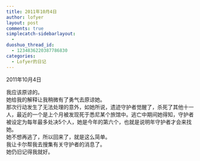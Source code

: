 ```yaml
---
title: 2011年10月4日
author: lofyer
layout: post
comments: true
simplecatch-sidebarlayout:
  - 
duoshuo_thread_id:
  - 1234836220387786830
categories:
  - Lofyer的日记
---
```

2011年10月4日

我应该原谅的。  
她给我的解释让我稍微有了勇气去原谅她。  
那次行动发生了无法处理的意外，如她所说，遗迹守护者觉醒了，杀死了其他十一人，最近的一个是上个月被发现死于悉尼某个旅馆中。逃亡中期间她得知，守护者被设定为每年最多处决5个人，她是今年的第六个，也就是说明年守护者才会来找她。  
她不想再逃了，所以回来了，就是这么简单。  
我让卡尔帮我去搜集有关守护者的消息了。  
她仍旧记得我就好。